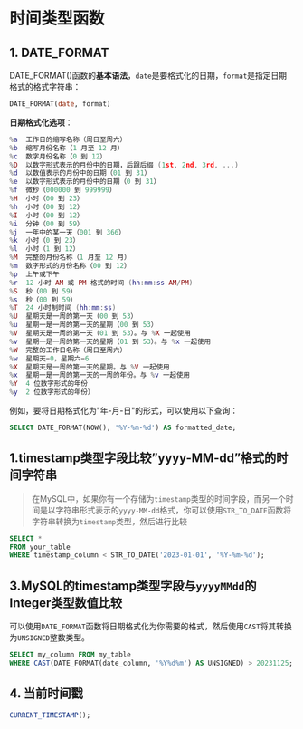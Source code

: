# 时间类型函数

## 1. DATE_FORMAT

DATE_FORMAT()函数的**基本语法**，`date`是要格式化的日期，`format`是指定日期格式的格式字符串：

```sql
DATE_FORMAT(date, format)
```

**日期格式化选项**：
```lua
%a	工作日的缩写名称（周日至周六）
%b	缩写月份名称（1 月至 12 月）
%c	数字月份名称（0 到 12）
%D	以数字形式表示的月份中的日期，后跟后缀 (1st, 2nd, 3rd, ...)
%d	以数值表示的月份中的日期（01 到 31）
%e	以数字形式表示的月份中的日期（0 到 31）
%f	微秒（000000 到 999999）
%H	小时（00 到 23）
%h	小时（00 到 12）
%I	小时（00 到 12）
%i	分钟（00 到 59）
%j	一年中的某一天（001 到 366）
%k	小时（0 到 23）
%l	小时（1 到 12）
%M	完整的月份名称（1 月至 12 月）
%m	数字形式的月份名称（00 到 12）
%p	上午或下午
%r	12 小时 AM 或 PM 格式的时间 (hh:mm:ss AM/PM)
%S	秒（00 到 59）
%s	秒（00 到 59）
%T	24 小时制时间 (hh:mm:ss)
%U	星期天是一周的第一天（00 到 53）
%u	星期一是一周的第一天的星期（00 到 53）
%V	星期天是一周的第一天（01 到 53）。与 %X 一起使用
%v	星期一是一周的第一天的星期（01 到 53）。与 %x 一起使用
%W	完整的工作日名称（周日至周六）
%w	星期天=0，星期六=6
%X	星期天是一周的第一天的星期。与 %V 一起使用
%x	星期一是一周的第一天的一周的年份。与 %v 一起使用
%Y	4 位数字形式的年份
%y	2 位数字形式的年份）
```

例如，要将日期格式化为"年-月-日"的形式，可以使用以下查询：

```sql
SELECT DATE_FORMAT(NOW(), '%Y-%m-%d') AS formatted_date;
```

## 1.timestamp类型字段比较”yyyy-MM-dd”格式的时间字符串

> 在MySQL中，如果你有一个存储为`timestamp`类型的时间字段，而另一个时间是以字符串形式表示的`yyyy-MM-dd`格式，你可以使用`STR_TO_DATE`函数将字符串转换为`timestamp`类型，然后进行比较

```sql
SELECT *
FROM your_table
WHERE timestamp_column < STR_TO_DATE('2023-01-01', '%Y-%m-%d');
```



## 3.MySQL的timestamp类型字段与`yyyyMMdd`的Integer类型数值比较

可以使用`DATE_FORMAT`函数将日期格式化为你需要的格式，然后使用`CAST`将其转换为`UNSIGNED`整数类型。

```SQL
SELECT my_column FROM my_table
WHERE CAST(DATE_FORMAT(date_column, '%Y%d%m') AS UNSIGNED) > 20231125;
```

## 4. 当前时间戳

```SQL
CURRENT_TIMESTAMP();
```